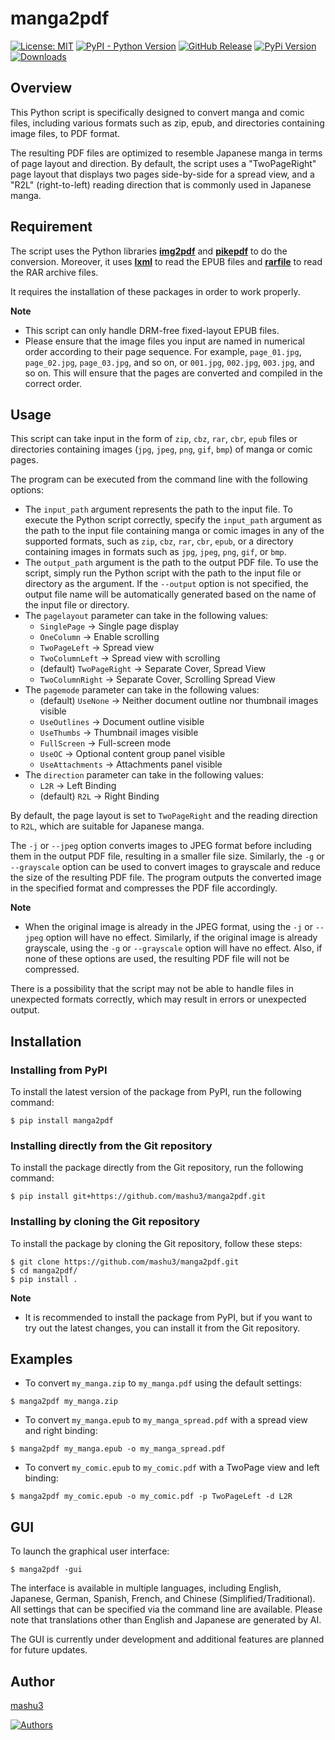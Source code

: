 # manga2pdf
[![License: MIT](https://img.shields.io/pypi/l/manga2pdf)](https://opensource.org/licenses/MIT)
[![PyPI - Python Version](https://img.shields.io/pypi/pyversions/manga2pdf)](https://pypi.org/project/manga2pdf)
[![GitHub Release](https://img.shields.io/github/release/mashu3/manga2pdf?color=orange)](https://github.com/mashu3/manga2pdf/releases)
[![PyPi Version](https://img.shields.io/pypi/v/manga2pdf?color=yellow)](https://pypi.org/project/manga2pdf/)
[![Downloads](https://static.pepy.tech/badge/manga2pdf)](https://pepy.tech/project/manga2pdf)

## Overview
This Python script is specifically designed to convert manga and comic files, including various formats such as zip, epub, and directories containing image files, to PDF format.

The resulting PDF files are optimized to resemble Japanese manga in terms of page layout and direction. By default, the script uses a "TwoPageRight" page layout that displays two pages side-by-side for a spread view, and a "R2L" (right-to-left) reading direction that is commonly used in Japanese manga.

## Requirement
The script uses the Python libraries **[img2pdf](https://pypi.org/project/img2pdf/)** and **[pikepdf](https://pypi.org/project/pikepdf/)** to do the conversion.
Moreover, it uses **[lxml](https://pypi.org/project/lxml/)** to read the EPUB files and **[rarfile](https://pypi.org/project/rarfile/)** to read the RAR archive files.

It requires the installation of these packages in order to work properly.

**Note**
- This script can only handle DRM-free fixed-layout EPUB files.
- Please ensure that the image files you input are named in numerical order according to their page sequence. For example, `page_01.jpg`, `page_02.jpg`, `page_03.jpg`, and so on, or `001.jpg`, `002.jpg`, `003.jpg`, and so on. This will ensure that the pages are converted and compiled in the correct order.

## Usage
This script can take input in the form of `zip`, `cbz`, `rar`, `cbr`, `epub` files or directories containing images (`jpg`, `jpeg`, `png`, `gif`, `bmp`) of manga or comic pages.

The program can be executed from the command line with the following options:
- The `input_path` argument represents the path to the input file. To execute the Python script correctly, specify the `input_path` argument as the path to the input file containing manga or comic images in any of the supported formats, such as `zip`, `cbz`, `rar`, `cbr`, `epub`, or a directory containing images in formats such as `jpg`, `jpeg`, `png`, `gif`, or `bmp`.
- The `output_path` argument is the path to the output PDF file. To use the script, simply run the Python script with the path to the input file or directory as the argument. If the `--output` option is not specified, the output file name will be automatically generated based on the name of the input file or directory.
- The `pagelayout` parameter can take in the following values:
    - `SinglePage` -> Single page display
    - `OneColumn` -> Enable scrolling
    - `TwoPageLeft` -> Spread view
    - `TwoColumnLeft` -> Spread view with scrolling
    - (default) `TwoPageRight` -> Separate Cover, Spread View
    - `TwoColumnRight` -> Separate Cover, Scrolling Spread View
- The `pagemode` parameter can take in the following values:
    - (default) `UseNone` -> Neither document outline nor thumbnail images visible
    - `UseOutlines` -> Document outline visible
    - `UseThumbs` -> Thumbnail images visible
    - `FullScreen` -> Full-screen mode
    - `UseOC` -> Optional content group panel visible
    - `UseAttachments` -> Attachments panel visible
- The `direction` parameter can take in the following values:
    - `L2R` -> Left Binding
    - (default) `R2L` -> Right Binding

By default, the page layout is set to `TwoPageRight` and the reading direction to `R2L`, which are suitable for Japanese manga.

The `-j` or `--jpeg` option converts images to JPEG format before including them in the output PDF file, resulting in a smaller file size. Similarly, the `-g` or `--grayscale` option can be used to convert images to grayscale and reduce the size of the resulting PDF file. The program outputs the converted image in the specified format and compresses the PDF file accordingly.

**Note**
- When the original image is already in the JPEG format, using the `-j` or `--jpeg` option will have no effect. Similarly, if the original image is already grayscale, using the `-g` or `--grayscale` option will have no effect. Also, if none of these options are used, the resulting PDF file will not be compressed.

There is a possibility that the script may not be able to handle files in unexpected formats correctly, which may result in errors or unexpected output.

## Installation
### Installing from PyPI
To install the latest version of the package from PyPI, run the following command:
```
$ pip install manga2pdf
```
### Installing directly from the Git repository
To install the package directly from the Git repository, run the following command:
```
$ pip install git+https://github.com/mashu3/manga2pdf.git
```
### Installing by cloning the Git repository
To install the package by cloning the Git repository, follow these steps:
```
$ git clone https://github.com/mashu3/manga2pdf.git
$ cd manga2pdf/
$ pip install .
```
**Note**
- It is recommended to install the package from PyPI, but if you want to try out the latest changes, you can install it from the Git repository.

## Examples
- To convert `my_manga.zip` to `my_manga.pdf` using the default settings:
```
$ manga2pdf my_manga.zip
```
- To convert `my_manga.epub` to `my_manga_spread.pdf` with a spread view and right binding:
```
$ manga2pdf my_manga.epub -o my_manga_spread.pdf
```
- To convert `my_comic.epub` to `my_comic.pdf` with a TwoPage view and left binding:
```
$ manga2pdf my_comic.epub -o my_comic.pdf -p TwoPageLeft -d L2R
```

## GUI
To launch the graphical user interface:
```
$ manga2pdf -gui
``` 
The interface is available in multiple languages, including English, Japanese, German, Spanish, French, and Chinese (Simplified/Traditional). All settings that can be specified via the command line are available. Please note that translations other than English and Japanese are generated by AI.

The GUI is currently under development and additional features are planned for future updates.

## Author
[mashu3](https://github.com/mashu3)

[![Authors](https://contrib.rocks/image?repo=mashu3/manga2pdf)](https://github.com/mashu3/manga2pdf/graphs/contributors)
